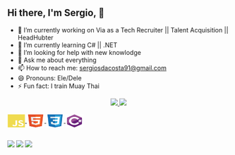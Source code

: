 ## Hi there, I'm Sergio, 👋



- 🔭 I’m currently working on Via as a Tech Recruiter || Talent Acquisition || HeadHubter
- 🌱 I’m currently learning C# || .NET
- 🤔 I’m looking for help with new knowlodge
- 💬 Ask me about everything
- 📫 How to reach me: sergiosdacosta91@gmail.com
- 😄 Pronouns: Ele/Dele
- ⚡ Fun fact: I train Muay Thai


<div align="center">
  <a href="https://github.com/Sergiosdacosta91">
  <img height="180em" src="https://github-readme-stats.vercel.app/api?username=Sergiosdacosta91&show_icons=true&theme=tokyonight&include_all_commits=true&count_private=true"/>
  <img height="180em" src="https://github-readme-stats.vercel.app/api/top-langs/?username=Sergiosdacosta91&layout=compact&langs_count=7&theme=tokyonight"/>
</div>
  
  <div style="display: inline_block"><br>
    <img align="center" alt="Rafa-Js" height="30" width="40" src="https://raw.githubusercontent.com/devicons/devicon/master/icons/javascript/javascript-plain.svg">
  <img align="center" alt="Rafa-HTML" height="30" width="40" src="https://raw.githubusercontent.com/devicons/devicon/master/icons/html5/html5-original.svg">
  <img align="center" alt="Rafa-CSS" height="30" width="40" src="https://raw.githubusercontent.com/devicons/devicon/master/icons/css3/css3-original.svg">
  <img align="center" alt="Rafa-Csharp" height="30" width="40" src="https://raw.githubusercontent.com/devicons/devicon/master/icons/csharp/csharp-original.svg">
    
</div>
  
  ##
  
  <div> 
  <a href="https://instagram.com/sergiosdacosta91" target="_blank"><img src="https://img.shields.io/badge/-Instagram-%23E4405F?style=for-the-badge&logo=instagram&logoColor=white" target="_blank"></a>
   <a href = "mailto:sergiosdacosta91@gmail.com"><img src="https://img.shields.io/badge/-Gmail-%23333?style=for-the-badge&logo=gmail&logoColor=white" target="_blank"></a>
  <a href="https://www.linkedin.com/in/sergiosdacostaengeletric/" target="_blank"><img src="https://img.shields.io/badge/-LinkedIn-%230077B5?style=for-the-badge&logo=linkedin&logoColor=white" target="_blank"></a> 
  </div>
    
    
    
